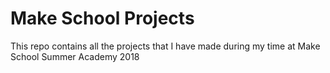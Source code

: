 # Make School Projects

This repo contains all the projects that I have made during my time at Make School Summer Academy 2018
